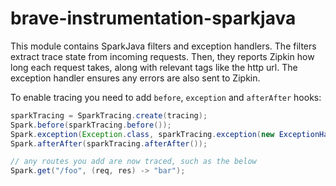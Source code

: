 # brave-instrumentation-sparkjava

This module contains SparkJava filters and exception handlers.
The filters extract trace state from incoming requests. Then, they
reports Zipkin how long each request takes, along with relevant tags
like the http url. The exception handler ensures any errors are also
sent to Zipkin.

To enable tracing you need to add `before`, `exception` and `afterAfter`
hooks:
```java
sparkTracing = SparkTracing.create(tracing);
Spark.before(sparkTracing.before());
Spark.exception(Exception.class, sparkTracing.exception(new ExceptionHandlerImpl()));
Spark.afterAfter(sparkTracing.afterAfter());

// any routes you add are now traced, such as the below
Spark.get("/foo", (req, res) -> "bar");
```
